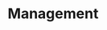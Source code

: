 ---
layout: default
title: Management
nav_order: 4
parent: Modern Workplace + Security
has_children: true
---